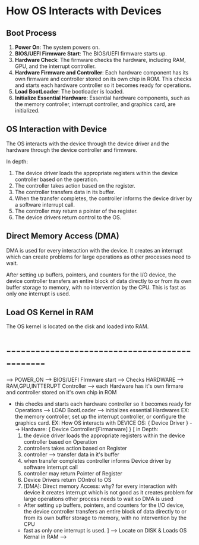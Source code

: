 
# How OS Interacts with Devices

## Boot Process

1. **Power On**: The system powers on.
2. **BIOS/UEFI Firmware Start**: The BIOS/UEFI firmware starts up.
3. **Hardware Check**: The firmware checks the hardware, including RAM, GPU, and the interrupt controller.
4. **Hardware Firmware and Controller**: Each hardware component has its own firmware and controller stored on its own chip in ROM. This checks and starts each hardware controller so it becomes ready for operations.
5. **Load BootLoader**: The bootloader is loaded.
6. **Initialize Essential Hardware**: Essential hardware components, such as the memory controller, interrupt controller, and graphics card, are initialized.

## OS Interaction with Device

The OS interacts with the device through the device driver and the hardware through the device controller and firmware.

In depth:

1. The device driver loads the appropriate registers within the device controller based on the operation.
2. The controller takes action based on the register.
3. The controller transfers data in its buffer.
4. When the transfer completes, the controller informs the device driver by a software interrupt call.
5. The controller may return a pointer of the register.
6. The device drivers return control to the OS.

## Direct Memory Access (DMA)

DMA is used for every interaction with the device. It creates an interrupt which can create problems for large operations as other processes need to wait. 

After setting up buffers, pointers, and counters for the I/O device, the device controller transfers an entire block of data directly to or from its own buffer storage to memory, with no intervention by the CPU. This is fast as only one interrupt is used.

## Load OS Kernel in RAM

The OS kernel is located on the disk and loaded into RAM.

# ----------------------------------------------

--> POWER_ON
--> BIOS/UEFI FIrmware start
--> Checks HARDWARE
--> RAM,GPU,INTTERUPT Controller
--> each Hardware has it's own firmare and controller
  stored on it's own chip in ROM 
  - this checks and starts each hardware controller
  so it becomes ready for Operations
--> LOAD BootLoader 
--> initializes essential Hardwares EX: the memory controller, 
set up the interrupt controller, or 
configure the graphics card.
EX: How OS interacts with DEVICE
  OS: { Device Driver } --> Hardware: { Device Controller:[Firmarware] }
[
    in Depth: 
    1) the device driver loads the appropriate registers
within the device controller based on Operation 
    2) controllers takes action based on Register
    3) controller --> transfer data in it's buffer
    4) when transfer completes controller
       informs Device driver by software interrupt call
    5) controller may return Pointer of Register 
    6) Device Drivers return COntrol to OS
    7) [DMA]: Direct memory Access:
      why? for every interaction with device it 
      creates interrupt which is not good 
      as it creates problem for large operations
      other process needs to wait so DMA is used
      - After setting up buffers, pointers, and counters 
      for the I/O device, the device controller 
      transfers an entire block of data directly to or 
      from its own buffer storage to
      memory, with no intervention by the CPU
      - fast as only one interrupt is used.
]
--> Locate on DISK & Loads OS Kernal in RAM
--> 